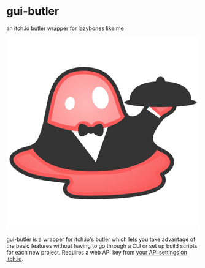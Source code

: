 # gui-butler

an itch.io butler wrapper for lazybones like me

![gui-butler-logo](./favicon.png)

gui-butler is a wrapper for itch.io's butler which lets you take advantage of the basic features without having to go through a CLI or set up build scripts for each new project. Requires a web API key from [your API settings on itch.io](https://itch.io/api-keys).

